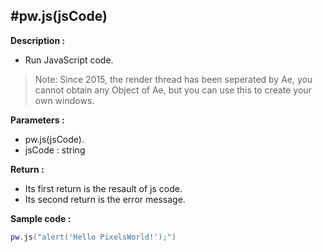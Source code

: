 #pw.js(jsCode)
---

**Description :**

- Run JavaScript code. 

> Note: Since 2015, the render thread has been seperated by Ae, you cannot obtain any Object of Ae, but you can use this to create your own windows. 

**Parameters :**

- pw.js(jsCode). 
- jsCode : string

**Return :**
- Its first return is the resault of js code. 
- Its second return is the error message.  

**Sample code :**
```lua:js.lua
pw.js("alert('Hello PixelsWorld!');")
``` 

